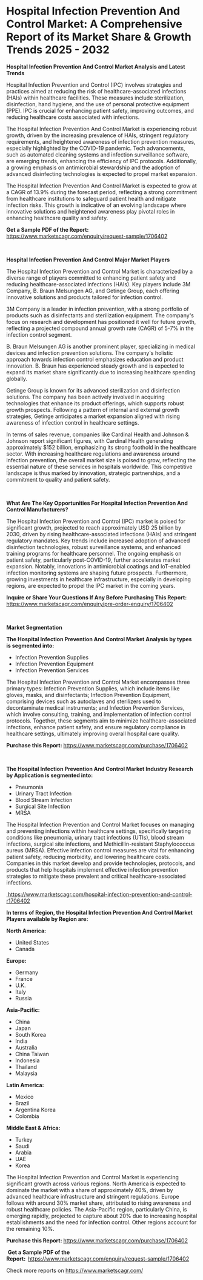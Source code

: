 <p><h1>Hospital Infection Prevention And Control Market: A Comprehensive Report of its Market Share & Growth Trends 2025 - 2032</h1></p><p><strong>Hospital Infection Prevention And Control Market Analysis and Latest Trends</strong></p>
<p><p>Hospital Infection Prevention and Control (IPC) involves strategies and practices aimed at reducing the risk of healthcare-associated infections (HAIs) within healthcare facilities. These measures include sterilization, disinfection, hand hygiene, and the use of personal protective equipment (PPE). IPC is crucial for enhancing patient safety, improving outcomes, and reducing healthcare costs associated with infections.</p><p>The Hospital Infection Prevention And Control Market is experiencing robust growth, driven by the increasing prevalence of HAIs, stringent regulatory requirements, and heightened awareness of infection prevention measures, especially highlighted by the COVID-19 pandemic. Tech advancements, such as automated cleaning systems and infection surveillance software, are emerging trends, enhancing the efficiency of IPC protocols. Additionally, a growing emphasis on antimicrobial stewardship and the adoption of advanced disinfecting technologies is expected to propel market expansion. </p><p>The Hospital Infection Prevention And Control Market is expected to grow at a CAGR of 13.9% during the forecast period, reflecting a strong commitment from healthcare institutions to safeguard patient health and mitigate infection risks. This growth is indicative of an evolving landscape where innovative solutions and heightened awareness play pivotal roles in enhancing healthcare quality and safety.</p></p>
<p><strong>Get a Sample PDF of the Report:&nbsp;</strong> <a href="https://www.marketscagr.com/enquiry/request-sample/1706402?utm_campaign=2635&utm_medium=2&utm_source=Github&utm_content=ia&utm_term=03032025&utm_id=hospital-infection-prevention-and-control">https://www.marketscagr.com/enquiry/request-sample/1706402</a></p>
<p>&nbsp;</p>
<p><strong>Hospital Infection Prevention And Control Major Market Players</strong></p>
<p><p>The Hospital Infection Prevention and Control Market is characterized by a diverse range of players committed to enhancing patient safety and reducing healthcare-associated infections (HAIs). Key players include 3M Company, B. Braun Melsungen AG, and Getinge Group, each offering innovative solutions and products tailored for infection control.</p><p>3M Company is a leader in infection prevention, with a strong portfolio of products such as disinfectants and sterilization equipment. The company's focus on research and development has positioned it well for future growth, reflecting a projected compound annual growth rate (CAGR) of 5-7% in the infection control segment.</p><p>B. Braun Melsungen AG is another prominent player, specializing in medical devices and infection prevention solutions. The company's holistic approach towards infection control emphasizes education and product innovation. B. Braun has experienced steady growth and is expected to expand its market share significantly due to increasing healthcare spending globally.</p><p>Getinge Group is known for its advanced sterilization and disinfection solutions. The company has been actively involved in acquiring technologies that enhance its product offerings, which supports robust growth prospects. Following a pattern of internal and external growth strategies, Getinge anticipates a market expansion aligned with rising awareness of infection control in healthcare settings.</p><p>In terms of sales revenue, companies like Cardinal Health and Johnson & Johnson report significant figures, with Cardinal Health generating approximately $152 billion, emphasizing its strong foothold in the healthcare sector. With increasing healthcare regulations and awareness around infection prevention, the overall market size is poised to grow, reflecting the essential nature of these services in hospitals worldwide. This competitive landscape is thus marked by innovation, strategic partnerships, and a commitment to quality and patient safety.</p></p>
<p>&nbsp;</p>
<p><strong>What Are The Key Opportunities For Hospital Infection Prevention And Control Manufacturers?</strong></p>
<p><p>The Hospital Infection Prevention and Control (IPC) market is poised for significant growth, projected to reach approximately USD 25 billion by 2030, driven by rising healthcare-associated infections (HAIs) and stringent regulatory mandates. Key trends include increased adoption of advanced disinfection technologies, robust surveillance systems, and enhanced training programs for healthcare personnel. The ongoing emphasis on patient safety, particularly post-COVID-19, further accelerates market expansion. Notably, innovations in antimicrobial coatings and IoT-enabled infection monitoring systems are shaping future prospects. Furthermore, growing investments in healthcare infrastructure, especially in developing regions, are expected to propel the IPC market in the coming years.</p></p>
<p><strong>Inquire or Share Your Questions If Any Before Purchasing This Report:</strong> <a href="https://www.marketscagr.com/enquiry/pre-order-enquiry/1706402?utm_campaign=2635&utm_medium=2&utm_source=Github&utm_content=ia&utm_term=03032025&utm_id=hospital-infection-prevention-and-control">https://www.marketscagr.com/enquiry/pre-order-enquiry/1706402</a></p>
<p>&nbsp;</p>
<p><strong>Market Segmentation</strong></p>
<p><strong>The Hospital Infection Prevention And Control Market Analysis by types is segmented into:</strong></p>
<p><ul><li>Infection Prevention Supplies</li><li>Infection Prevention Equipment</li><li>Infection Prevention Services</li></ul></p>
<p><p>The Hospital Infection Prevention and Control Market encompasses three primary types: Infection Prevention Supplies, which include items like gloves, masks, and disinfectants; Infection Prevention Equipment, comprising devices such as autoclaves and sterilizers used to decontaminate medical instruments; and Infection Prevention Services, which involve consulting, training, and implementation of infection control protocols. Together, these segments aim to minimize healthcare-associated infections, enhance patient safety, and ensure regulatory compliance in healthcare settings, ultimately improving overall hospital care quality.</p></p>
<p><strong>Purchase this Report:&nbsp;</strong><a href="https://www.marketscagr.com/purchase/1706402?utm_campaign=2635&utm_medium=2&utm_source=Github&utm_content=ia&utm_term=03032025&utm_id=hospital-infection-prevention-and-control">https://www.marketscagr.com/purchase/1706402</a></p>
<p>&nbsp;</p>
<p><strong>The Hospital Infection Prevention And Control Market Industry Research by Application is segmented into:</strong></p>
<p><ul><li>Pneumonia</li><li>Urinary Tract Infection</li><li>Blood Stream Infection</li><li>Surgical Site Infection</li><li>MRSA</li></ul></p>
<p><p>The Hospital Infection Prevention and Control Market focuses on managing and preventing infections within healthcare settings, specifically targeting conditions like pneumonia, urinary tract infections (UTIs), blood stream infections, surgical site infections, and Methicillin-resistant Staphylococcus aureus (MRSA). Effective infection control measures are vital for enhancing patient safety, reducing morbidity, and lowering healthcare costs. Companies in this market develop and provide technologies, protocols, and products that help hospitals implement effective infection prevention strategies to mitigate these prevalent and critical healthcare-associated infections.</p></p>
<p><a href="https://www.marketscagr.com/hospital-infection-prevention-and-control-r1706402?utm_campaign=2635&utm_medium=2&utm_source=Github&utm_content=ia&utm_term=03032025&utm_id=hospital-infection-prevention-and-control">&nbsp;https://www.marketscagr.com/hospital-infection-prevention-and-control-r1706402</a></p>
<p><strong>In terms of Region, the Hospital Infection Prevention And Control Market Players available by Region are:</strong></p>
<p>
    <p> <strong> North America: </strong>
        <ul>
            <li>United States</li>
            <li>Canada</li>
        </ul>
        </p> 
    <p> <strong> Europe: </strong>
        <ul>
            <li>Germany</li>
            <li>France</li>
            <li>U.K.</li>
            <li>Italy</li>
            <li>Russia</li>
        </ul>
        </p> 
    <p> <strong> Asia-Pacific: </strong>
        <ul>
            <li>China</li>
            <li>Japan</li>
            <li>South Korea</li>
            <li>India</li>
            <li>Australia</li>
            <li>China Taiwan</li>
            <li>Indonesia</li>
            <li>Thailand</li>
            <li>Malaysia</li>
        </ul>
        </p> 
    <p> <strong> Latin America: </strong>
        <ul>
            <li>Mexico</li>
            <li>Brazil</li>
            <li>Argentina Korea</li>
            <li>Colombia</li>
        </ul>
        </p> 
    <p> <strong> Middle East & Africa: </strong>
        <ul>
            <li>Turkey</li>
            <li>Saudi</li>
            <li>Arabia</li>
            <li>UAE</li>
            <li>Korea</li>
        </ul>
    </p>
    </p>
<p><p>The Hospital Infection Prevention and Control Market is experiencing significant growth across various regions. North America is expected to dominate the market with a share of approximately 40%, driven by advanced healthcare infrastructure and stringent regulations. Europe follows with around 30% market share, attributed to rising awareness and robust healthcare policies. The Asia-Pacific region, particularly China, is emerging rapidly, projected to capture about 20% due to increasing hospital establishments and the need for infection control. Other regions account for the remaining 10%.</p></p>
<p><strong>Purchase this Report: </strong><a href="https://www.marketscagr.com/purchase/1706402?utm_campaign=2635&utm_medium=2&utm_source=Github&utm_content=ia&utm_term=03032025&utm_id=hospital-infection-prevention-and-control">https://www.marketscagr.com/purchase/1706402</a></p>
<p>&nbsp;<strong>Get a Sample PDF of the Report:&nbsp;&nbsp;</strong><a href="https://www.marketscagr.com/enquiry/request-sample/1706402?utm_campaign=2635&utm_medium=2&utm_source=Github&utm_content=ia&utm_term=03032025&utm_id=hospital-infection-prevention-and-control">https://www.marketscagr.com/enquiry/request-sample/1706402</a></p>
<p><strong></strong></p>
<p>Check more reports on <a href="https://www.marketscagr.com/?utm_campaign=2635&utm_medium=2&utm_source=Github&utm_content=ia&utm_term=03032025&utm_id=hospital-infection-prevention-and-control">https://www.marketscagr.com/</a></p>